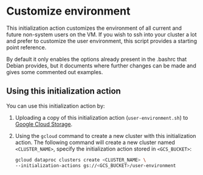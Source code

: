 # Customize environment

This initialization action customizes the environment of all current and future non-system users on the VM. If you wish to ssh into your cluster a lot and prefer to customize the user environment, this script provides a starting point reference.

By default it only enables the options already present in the .bashrc that Debian provides, but it documents where further changes can be made and gives some commented out examples.

## Using this initialization action
You can use this initialization action by:

1. Uploading a copy of this initialization action (`user-environment.sh`) to [Google Cloud Storage](https://cloud.google.com/storage).
1. Using the `gcloud` command to create a new cluster with this initialization action. The following command will create a new cluster named `<CLUSTER_NAME>`, specify the initialization action stored in `<GCS_BUCKET>`:
   
    ```bash
    gcloud dataproc clusters create <CLUSTER_NAME> \
    --initialization-actions gs://<GCS_BUCKET>/user-environment
